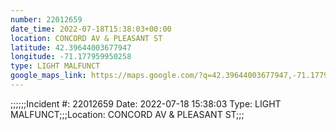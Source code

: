 ```yaml
---
number: 22012659
date_time: 2022-07-18T15:38:03+00:00
location: CONCORD AV & PLEASANT ST
latitude: 42.39644003677947
longitude: -71.177959950258
type: LIGHT MALFUNCT
google_maps_link: https://maps.google.com/?q=42.39644003677947,-71.177959950258
---
```


;;;;;;Incident #: 22012659  Date: 2022-07-18 15:38:03   Type: LIGHT MALFUNCT;;;Location: CONCORD AV & PLEASANT ST;;;
